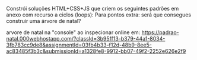 Constrói soluções HTML+CSS+JS que criem os seguintes padrões em anexo com recurso a ciclos (loops):
Para pontos extra: será que consegues construir uma árvore de natal?

arvore de natal na "console" ao inspecionar online em:
https://padrao-natal.000webhostapp.com/?classId=3b95ff13-b379-44a1-8034-3fb783cc9de8&assignmentId=03fb4b33-f12d-48b9-8ee5-ac83485f3b3c&submissionId=a1328fe8-9912-bb07-49f2-2252e626e2f9
